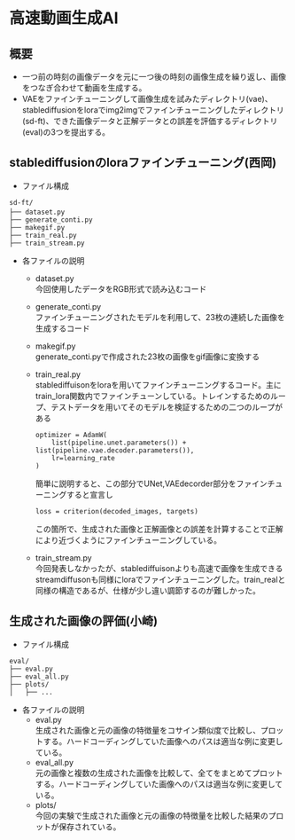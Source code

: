 # 高速動画生成AI
## 概要
- 一つ前の時刻の画像データを元に一つ後の時刻の画像生成を繰り返し、画像をつなぎ合わせて動画を生成する。
- VAEをファインチューニングして画像生成を試みたディレクトリ(vae)、stablediffusionをloraでimg2imgでファインチューニングしたディレクトリ(sd-ft)、できた画像データと正解データとの誤差を評価するディレクトリ(eval)の3つを提出する。
## stablediffusionのloraファインチューニング(西岡)
- ファイル構成
```
sd-ft/
├── dataset.py          　
├── generate_conti.py
├── makegif.py
├── train_real.py
├── train_stream.py
```
- 各ファイルの説明
    - dataset.py\
    今回使用したデータをRGB形式で読み込むコード

    - generate_conti.py\
    ファインチューニングされたモデルを利用して、23枚の連続した画像を生成するコード

    - makegif.py\
    generate_conti.pyで作成された23枚の画像をgif画像に変換する

    - train_real.py\
    stablediffuisonをloraを用いてファインチューニングするコード。主にtrain_lora関数内でファインチューンしている。トレインするためのループ、テストデータを用いてそのモデルを検証するための二つのループがある

        ```
        optimizer = AdamW(
            list(pipeline.unet.parameters()) + list(pipeline.vae.decoder.parameters()),
            lr=learning_rate
        )
        ```
        簡単に説明すると、この部分でUNet,VAEdecorder部分をファインチューニングすると宣言し
        ```
        loss = criterion(decoded_images, targets)
        ```
        この箇所で、生成された画像と正解画像との誤差を計算することで正解により近づくようにファインチューニングしている。


    - train_stream.py\
    今回発表しなかったが、stablediffuisonよりも高速で画像を生成できるstreamdiffusonも同様にloraでファインチューニングした。train_realと同様の構造であるが、仕様が少し違い調節するのが難しかった。

## 生成された画像の評価(小崎)
- ファイル構成
```
eval/
├── eval.py
├── eval_all.py
├── plots/
│   ├── ...
```

- 各ファイルの説明
    - eval.py\
    生成された画像と元の画像の特徴量をコサイン類似度で比較し、プロットする。ハードコーディングしていた画像へのパスは適当な例に変更している。
    - eval_all.py\
    元の画像と複数の生成された画像を比較して、全てをまとめてプロットする。ハードコーディングしていた画像へのパスは適当な例に変更している。
    - plots/\
    今回の実験で生成された画像と元の画像の特徴量を比較した結果のプロットが保存されている。
